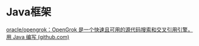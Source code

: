 # Java框架

[oracle/opengrok：OpenGrok 是一个快速且可用的源代码搜索和交叉引用引擎，用 Java 编写 (github.com)](https://github.com/oracle/opengrok)